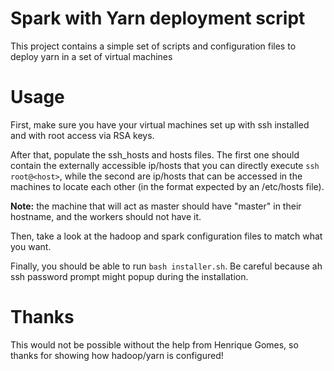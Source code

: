 # Spark with Yarn deployment script

This project contains a simple set of scripts and configuration files to deploy yarn in a set of virtual machines

# Usage
First, make sure you have your virtual machines set up with ssh installed and with root access via RSA keys.

After that, populate the ssh_hosts and hosts files. The first one should contain the externally accessible ip/hosts that you can directly execute `ssh root@<host>`, while the second are ip/hosts that can be accessed in the machines to locate each other (in the format expected by an /etc/hosts file).

**Note:** the machine that will act as master should have "master" in their hostname, and the workers should not have it.

Then, take a look at the hadoop and spark configuration files to match what you want.

Finally, you should be able to run `bash installer.sh`. Be careful because ah ssh password prompt might popup during the installation.

# Thanks
This would not be possible without the help from Henrique Gomes, so thanks for showing how hadoop/yarn is configured!
